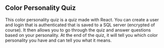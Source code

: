 ## Color Personality Quiz

This color personality quiz is a quiz made with React. You can create a user and login that is authenticated that is saved to a SQL server (encrypted of course). It then allows you to go through the quiz and answer questions based on your personality. At the end of the quiz, it will tell you which color personality you have and can tell you what it means. 